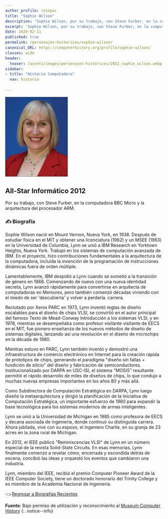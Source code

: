 ```yaml
---
author_profile: rosepac
title: "Sophie Wilson"
description: 'Sophie Wilson, por su trabajo, con Steve Furber, en la computadora BBC Micro y la arquitectura del procesador ARM.'
excerpt: 'Sophie Wilson, por su trabajo, con Steve Furber, en la computadora BBC Micro y la arquitectura del procesador ARM.'
date: 2020-02-11
published: true
permalink: /personajes-historicos/sophie-wilson/
canonical_URL: https://computerhistory.org/profile/sophie-wilson/
classes: wide
header:
  teaser: /assets/images/personajes-historicos/2012_sophie_wilson.webp
sidebar:
- title: "Historia Computadora"
  nav: historia

---
```


 <img src="/assets/images/personajes-historicos/2012_sophie_wilson.webp" width="200px" high="250px" alt="Sophie Wilson" title="Sophie Wilson">

## All-Star Informático 2012

Por su trabajo, con Steve Furber, en la computadora BBC Micro y la arquitectura del procesador ARM.

### ✍ Biografía

Sophie Wilson nació en Mount Vernon, Nueva York, en 1938. Después de estudiar física en el MIT y obtener una licenciatura (1962) y un MSEE (1963) en la Universidad de Columbia, Lynn se unió a IBM Research en Yorktown Heights, Nueva York. Trabajó en los sistemas de computación avanzada de IBM. En el proyecto, hizo contribuciones fundamentales a la arquitectura de la computadora, incluida la invención de la programación de instrucciones dinámicas fuera de orden múltiple.

Lamentablemente, IBM despidió a Lynn cuando se sometió a la transición de género en 1968. Comenzando de nuevo con una nueva identidad secreta, Lynn avanzó rápidamente para convertirse en arquitecta de computadoras en Memorex, pero también comenzó décadas viviendo con el miedo de ser 'descubierta' y volver a perderla. carrera.

Reclutado por Xerox PARC en 1973, Lynn inventó reglas de diseño escalables para el diseño de chips VLSI, se convirtió en el autor principal del famoso Texto de Mead-Conway Introducción a los sistemas VLSI, y en 1978, mientras se desempeñaba como profesor visitante visitante de EECS en el MIT, fue pionero enseñanza de los nuevos métodos de diseño de sistemas digitales, lanzando así una revolución en el diseño de microchips en la década de 1980.

Mientras estuvo en PARC, Lynn también inventó y demostró una infraestructura de comercio electrónico en Internet para la creación rápida de prototipos de chips, generando el paradigma "diseño sin fallas + fundición de silicio" del diseño y fabricación de semiconductores. Institucionalizado por DARPA en USC-ISI, el sistema "MOSIS" resultante permitió el rápido desarrollo de miles de diseños de chips, lo que condujo a muchas nuevas empresas importantes en los años 80 y más allá.

Como Subdirectora de Computación Estratégica en DARPA, Lynn luego diseñó la metaarquitectura y dirigió la planificación de la Iniciativa de Computación Estratégica, un importante esfuerzo de 1980 para expandir la base tecnológica para los sistemas modernos de armas inteligentes.

Lynn se unió a la Universidad de Michigan en 1985 como profesora de EECS y decana asociada de ingeniería, donde continuó su distinguida carrera. Ahora jubilada, vive con su esposo, el ingeniero Charlie, en su granja de 23 acres en la zona rural de Michigan.

En 2012, el IEEE publicó "Reminiscencias VLSI" de Lynn en un número especial de la revista Solid-State Circuits. En esas memorias, Lynn finalmente comenzó a revelar cómo, encerrada y escondida detrás de escena, concibió las ideas y orquestó los eventos que cambiaron una industria.

Lynn, miembro del IEEE, recibió el premio Computer Pioneer Award de la IEEE Computer Society, tiene un doctorado honorario del Trinity College y es miembro de la Academia Nacional de Ingeniería.

👈 [Regresar a Biografías Recientes](/personajes-historicos/#-biografías-agregadas-más-recientes-)

**Fuente**: Bajo permiso de utilización y reconocimiento al [Museum Computer History](https://www.computerhistory.org/ "Página web el Museo de la Historia de las Computadoras")
{: .notice--info}
